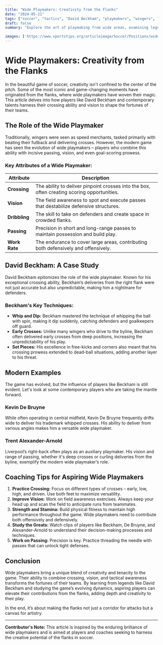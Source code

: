 ```yaml
---
title: "Wide Playmakers: Creativity from the Flanks"
date: "2024-05-21"
tags: ["soccer", "tactics", "David Beckham", "playmakers", "wingers", "crossing", "vision", "coaching"]
draft: false
summary: "Explore the art of playmaking from wide areas, examining legends like David Beckham and modern examples who excel in creating chances from the flanks with their exceptional crossing and vision."

images: ['https://www.sportstips.org/articleimage/Soccer/Positions/wide_playmakers_creativity_from_the_flanks.webp']
---
```


# Wide Playmakers: Creativity from the Flanks

In the beautiful game of soccer, creativity isn't confined to the center of the pitch. Some of the most iconic and game-changing moments have originated from the flanks, where wide playmakers have woven their magic. This article delves into how players like David Beckham and contemporary talents harness their crossing ability and vision to shape the fortunes of their teams.

## The Role of the Wide Playmaker

Traditionally, wingers were seen as speed merchants, tasked primarily with beating their fullback and delivering crosses. However, the modern game has seen the evolution of wide playmakers – players who combine this ability with incisive passing, vision, and even goal-scoring prowess.

### Key Attributes of a Wide Playmaker:

| Attribute        | Description                                                                       |
|------------------|----------------------------------------------------------------------------------|
| **Crossing**     | The ability to deliver pinpoint crosses into the box, often creating scoring opportunities. |
| **Vision**       | The field awareness to spot and execute passes that destabilize defensive structures.        |
| **Dribbling**    | The skill to take on defenders and create space in crowded flanks.                     |
| **Passing**      | Precision in short and long-range passes to maintain possession and build play.         |
| **Work Rate**    | The endurance to cover large areas, contributing both defensively and offensively.         |

## David Beckham: A Case Study

David Beckham epitomizes the role of the wide playmaker. Known for his exceptional crossing ability, Beckham’s deliveries from the right flank were not just accurate but also unpredictable, making him a nightmare for defenders.

### Beckham's Key Techniques:

- **Whip and Dip:** Beckham mastered the technique of whipping the ball with spin, making it dip suddenly, catching defenders and goalkeepers off guard.
- **Early Crosses:** Unlike many wingers who drive to the byline, Beckham often delivered early crosses from deep positions, increasing the unpredictability of his play.
- **Set Pieces:** His excellence in free-kicks and corners also meant that his crossing prowess extended to dead-ball situations, adding another layer to his threat.

## Modern Examples

The game has evolved, but the influence of players like Beckham is still evident. Let's look at some contemporary players who are taking the mantle forward.

### Kevin De Bruyne

While often operating in central midfield, Kevin De Bruyne frequently drifts wide to deliver his trademark whipped crosses. His ability to deliver from various angles makes him a versatile wide playmaker.

### Trent Alexander-Arnold

Liverpool’s right-back often plays as an auxiliary playmaker. His vision and range of passing, whether it's deep crosses or curling deliveries from the byline, exemplify the modern wide playmaker’s role.

## Coaching Tips for Aspiring Wide Playmakers

1. **Practice Crossing:** Focus on different types of crosses – early, low, high, and driven. Use both feet to maximize versatility.
2. **Improve Vision:** Work on field awareness exercises. Always keep your head up and scan the field to anticipate runs from teammates.
3. **Strength and Stamina:** Build physical fitness to maintain high performance throughout the game. Wide playmakers need to contribute both offensively and defensively.
4. **Study the Greats:** Watch clips of players like Beckham, De Bruyne, and Alexander-Arnold to understand their decision-making processes and techniques.
5. **Work on Passing:** Precision is key. Practice threading the needle with passes that can unlock tight defenses.

## Conclusion

Wide playmakers bring a unique blend of creativity and tenacity to the game. Their ability to combine crossing, vision, and tactical awareness transforms the fortunes of their teams. By learning from legends like David Beckham and studying the game’s evolving dynamics, aspiring players can elevate their contributions from the flanks, adding depth and creativity to their play.

In the end, it’s about making the flanks not just a corridor for attacks but a canvas for artistry.

---
**Contributor's Note:** This article is inspired by the enduring brilliance of wide playmakers and is aimed at players and coaches seeking to harness the creative potential of the flanks in soccer.
```

